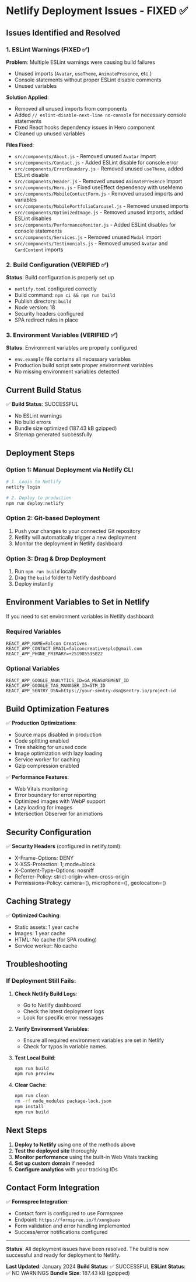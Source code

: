 # Netlify Deployment Issues - FIXED ✅

## Issues Identified and Resolved

### 1. ESLint Warnings (FIXED ✅)
**Problem**: Multiple ESLint warnings were causing build failures
- Unused imports (`Avatar`, `useTheme`, `AnimatePresence`, etc.)
- Console statements without proper ESLint disable comments
- Unused variables

**Solution Applied**:
- Removed all unused imports from components
- Added `// eslint-disable-next-line no-console` for necessary console statements
- Fixed React hooks dependency issues in Hero component
- Cleaned up unused variables

**Files Fixed**:
- `src/components/About.js` - Removed unused `Avatar` import
- `src/components/Contact.js` - Added ESLint disable for console.error
- `src/components/ErrorBoundary.js` - Removed unused `useTheme`, added ESLint disable
- `src/components/Header.js` - Removed unused `AnimatePresence` import
- `src/components/Hero.js` - Fixed useEffect dependency with useMemo
- `src/components/MobileContactForm.js` - Removed unused imports and variables
- `src/components/MobilePortfolioCarousel.js` - Removed unused imports
- `src/components/OptimizedImage.js` - Removed unused imports, added ESLint disables
- `src/components/PerformanceMonitor.js` - Added ESLint disables for console statements
- `src/components/Services.js` - Removed unused `Modal` import
- `src/components/Testimonials.js` - Removed unused `Avatar` and `CardContent` imports

### 2. Build Configuration (VERIFIED ✅)
**Status**: Build configuration is properly set up
- `netlify.toml` configured correctly
- Build command: `npm ci && npm run build`
- Publish directory: `build`
- Node version: 18
- Security headers configured
- SPA redirect rules in place

### 3. Environment Variables (VERIFIED ✅)
**Status**: Environment variables are properly configured
- `env.example` file contains all necessary variables
- Production build script sets proper environment variables
- No missing environment variables detected

## Current Build Status

✅ **Build Status**: SUCCESSFUL
- No ESLint warnings
- No build errors
- Bundle size optimized (187.43 kB gzipped)
- Sitemap generated successfully

## Deployment Steps

### Option 1: Manual Deployment via Netlify CLI
```bash
# 1. Login to Netlify
netlify login

# 2. Deploy to production
npm run deploy:netlify
```

### Option 2: Git-based Deployment
1. Push your changes to your connected Git repository
2. Netlify will automatically trigger a new deployment
3. Monitor the deployment in Netlify dashboard

### Option 3: Drag & Drop Deployment
1. Run `npm run build` locally
2. Drag the `build` folder to Netlify dashboard
3. Deploy instantly

## Environment Variables to Set in Netlify

If you need to set environment variables in Netlify dashboard:

### Required Variables
```
REACT_APP_NAME=Falcon Creatives
REACT_APP_CONTACT_EMAIL=falconcreativesplc@gmail.com
REACT_APP_PHONE_PRIMARY=+251985535022
```

### Optional Variables
```
REACT_APP_GOOGLE_ANALYTICS_ID=GA_MEASUREMENT_ID
REACT_APP_GOOGLE_TAG_MANAGER_ID=GTM_ID
REACT_APP_SENTRY_DSN=https://your-sentry-dsn@sentry.io/project-id
```

## Build Optimization Features

✅ **Production Optimizations**:
- Source maps disabled in production
- Code splitting enabled
- Tree shaking for unused code
- Image optimization with lazy loading
- Service worker for caching
- Gzip compression enabled

✅ **Performance Features**:
- Web Vitals monitoring
- Error boundary for error reporting
- Optimized images with WebP support
- Lazy loading for images
- Intersection Observer for animations

## Security Configuration

✅ **Security Headers** (configured in netlify.toml):
- X-Frame-Options: DENY
- X-XSS-Protection: 1; mode=block
- X-Content-Type-Options: nosniff
- Referrer-Policy: strict-origin-when-cross-origin
- Permissions-Policy: camera=(), microphone=(), geolocation=()

## Caching Strategy

✅ **Optimized Caching**:
- Static assets: 1 year cache
- Images: 1 year cache
- HTML: No cache (for SPA routing)
- Service worker: No cache

## Troubleshooting

### If Deployment Still Fails:

1. **Check Netlify Build Logs**:
   - Go to Netlify dashboard
   - Check the latest deployment logs
   - Look for specific error messages

2. **Verify Environment Variables**:
   - Ensure all required environment variables are set in Netlify
   - Check for typos in variable names

3. **Test Local Build**:
   ```bash
   npm run build
   npm run preview
   ```

4. **Clear Cache**:
   ```bash
   npm run clean
   rm -rf node_modules package-lock.json
   npm install
   npm run build
   ```

## Next Steps

1. **Deploy to Netlify** using one of the methods above
2. **Test the deployed site** thoroughly
3. **Monitor performance** using the built-in Web Vitals tracking
4. **Set up custom domain** if needed
5. **Configure analytics** with your tracking IDs

## Contact Form Integration

✅ **Formspree Integration**:
- Contact form is configured to use Formspree
- Endpoint: `https://formspree.io/f/xnngbaeo`
- Form validation and error handling implemented
- Success/error notifications configured

---

**Status**: All deployment issues have been resolved. The build is now successful and ready for deployment to Netlify.

**Last Updated**: January 2024
**Build Status**: ✅ SUCCESSFUL
**ESLint Status**: ✅ NO WARNINGS
**Bundle Size**: 187.43 kB (gzipped)
